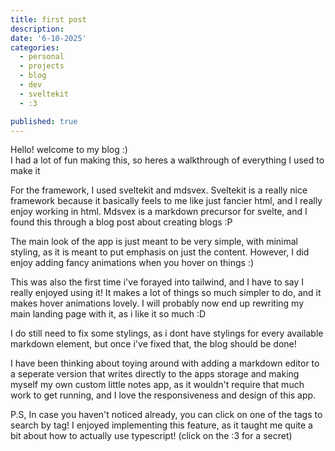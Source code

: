 ```yaml
---
title: first post
description:
date: '6-10-2025'
categories:
  - personal
  - projects
  - blog
  - dev
  - sveltekit
  - :3

published: true
---
```



Hello! welcome to my blog :)  
I had a lot of fun making this, so heres a walkthrough of everything I used to make it  
  
For the framework, I used sveltekit and mdsvex. Sveltekit is a really nice framework because it basically feels to me like just fancier 
html, and I really enjoy working in html. Mdsvex is a markdown precursor for svelte, and I found this through a blog post about
creating blogs :P
  
The main look of the app is just meant to be very simple, with minimal
styling, as it is meant to put emphasis on just the content. However, I did 
enjoy adding fancy animations when you hover on things :)
  
This was also the first time i've forayed into tailwind, and I have to say 
I really enjoyed using it! It makes a lot of things so much simpler to do, and it makes hover animations lovely. I will
probably now end up rewriting my main landing page with it, as i like it so much :D
  
I do still need to fix some stylings, as i dont have stylings for every available
markdown element, but once i've fixed that, the blog should be done!
  
I have been thinking about toying around with adding a markdown editor to a seperate version that writes directly to the
apps storage and making myself my own custom little notes app, as it wouldn't require that much work to get running,
and I love the responsiveness and design of this app.
  
P.S, In case you haven't noticed already, you can click on one of the tags to 
search by tag! I enjoyed implementing this feature, as it taught me quite a bit 
about how to actually use typescript! (click on the :3 for a secret)